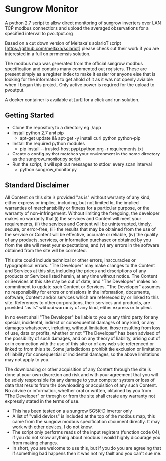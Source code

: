 # Sungrow Monitor
A python 2.7 script to allow direct monitoring of sungrow inverters over LAN TCP modbus connections and upload the averaged observations for a specified interval to pvoutput.org

Based on a cut down version of Meltaxa's solarIoT script [https://github.com/meltaxa/solariot] please check out their work if you are interested in a full on prememsis solution.

The modbus map was generated from the official sungrow modbus specification and contains many commented out registers. These are present simply as a register index to make it easier for anyone else that is looking for the information to get ahold of it as it was not openly avialble when I began this project. Only active power is required for the upload to pvoutput.

A docker container is available at [url] for a click and run solution.

## Getting Started
- Clone the repository to a directory eg ./app
- Install python 2.7 and pip
  - apt-get update && apt-get -y install curl python python-pip
- Install the required python modules
  - pip install --trusted-host pypi.python.org -r requirements.txt
- Create a config.py that matches your environment in the same directory as the sungrow_monitor.py script
- Run the script, it will spit out messages to stdout every scan interval
  - python sungrow_monitor.py
  
  
## Standard Disclaimer
All Content on this site is provided "as is" without warranty of any kind, either express or implied, including, but not limited to, the implied warranties of merchantability or fitness for a particular purpose, or the warranty of non-infringement. Without limiting the foregoing, the developer makes no warranty that
(i) the services and Content will meet your requirements,
(ii) the services and Content will be uninterrupted, timely, secure, or error-free,
(iii) the results that may be obtained from the use of the service or Content will be effective, accurate or reliable,
(iv) the quality of any products, services, or information purchased or obtained by you from the site will meet your expectations, and
(v) any errors in the software obtained from the site will be corrected. 

This site could include technical or other errors, inaccuracies or typographical errors. "The Developer" may make changes to the Content and Services at this site, including the prices and descriptions of any products or Services listed herein, at any time without notice. The Content or Services at this site may be out of date, and "The Developer" makes no commitment to update such Content or Services. "The Developer" assumes no responsibility for errors or omissions in the information, documents, software, Content and/or services which are referenced by or linked to this site. References to other corporations, their services and products, are provided "as is" without warranty of any kind, either express or implied.

In no event shall "The Developer" be liable to you or any third party for any special, incidental, indirect or consequential damages of any kind, or any damages whatsoever, including, without limitation, those resulting from loss of use, data or profits, whether or not "The Developer" has been advised of the possibility of such damages, and on any theory of liability, arising out of or in connection with the use of this site or of any web site referenced or linked to from this site. Some jurisdictions prohibit the exclusion or limitation of liability for consequential or incidental damages, so the above limitations may not apply to you.

The downloading or other acquisition of any Content through the site is done at your own discretion and risk and with your agreement that you will be solely responsible for any damage to your computer system or loss of data that results from the downloading or acquisition of any such Content. No advice or information, whether oral or written, obtained by you from "The Developer" or through or from the site shall create any warranty not expressly stated in the terms of use.

  - This has been tested on a a sungrow SG5K-D inverter only
  - A list of "valid devices" is included at the top of the modbus map, this came from the sungrow modbus specification document directly. It may work with other devices, I do not know.
  - The script only performs reads of the input registers (function code 04), if you do not know anything about modbus I would highly dicourage you from making changes.
  - In short, you are welcome to use this, but if you do you are agreeing that if something bad happens then it was not my fault and you can't sue me.
